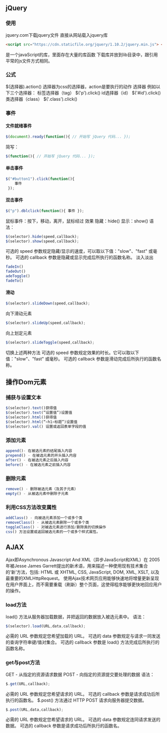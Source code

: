 ## jQuery
### 使用
jquery.com下载jquery文件
直接从网站载入jquery库

```html
<script src="https://cdn.staticfile.org/jquery/1.10.2/jquery.min.js"> </script>
```
是一个javaScript的库，里面存在大量的库函数
下载库并放到lib目录中，跟引用平常的js文件方式相同。
### 公式
$(选择器).action()
选择器为css的选择器，action是要执行的动作
选择器
例如以下三个选择器：
标签选择器（tag）
$('p').click()
id选择器（id）
$('#id').click()
类选择器（class）
$('.class').click()
### 事件
#### 文件就绪事件

```javascript
$(document).ready(function(){ // 开始写 jQuery 代码... });
```

简写：

```javascript
$(function(){ // 开始写 jQuery 代码... });
```

#### 单击事件

```javascript
$("#button1").click(function(){
    事件
 });
```

#### 双击事件

```javascript
$("p").dblclick(function(){ 事件 });
```



鼠标事件：按下，移动，离开，鼠标经过
效果
隐藏：hide()
显示：show()
语法：

```javascript
$(selector).hide(speed,callback);
$(selector).show(speed,callback);
```

可选的 speed 参数规定隐藏/显示的速度，可以取以下值："slow"、"fast" 或毫秒。
可选的 callback 参数是隐藏或显示完成后所执行的函数名称。
淡入淡出

```javascript
fadeIn()
fadeOut()
adeToggle()
fadeTo()
```

#### 滑动

```javascript
$(selector).slideDown(speed,callback);
```

向下滑动元素

```javascript
$(selector).slideUp(speed,callback);
```

向上划定元素

```javascript
$(selector).slideToggle(speed,callback);
```

切换上述两种方法
可选的 speed 参数规定效果的时长。它可以取以下值："slow"、"fast" 或毫秒。
可选的 callback 参数是滑动完成后所执行的函数名称。
## 操作Dom元素
### 捕获与设置文本

```javascript
$(selector).text()获得值
$(selector).text(”设置值”)设置值
$(selector).html()获得值
$(selector).html(“<h1>标题”)设置值
$(selector).val() 设置或返回表单字段的值
```

### 添加元素

```javascript
append()- 在被选元素的结尾插入内容
prepend() - 在被选元素的开头插入内容
after() - 在被选元素之后插入内容
before() - 在被选元素之前插入内容
```

### 删除元素

```javascript
remove() - 删除被选元素（及其子元素）
empty() - 从被选元素中删除子元素
```

### 利用CSS方法改变属性

```javascript
addClass() - 向被选元素添加一个或多个类
removeClass() - 从被选元素删除一个或多个类
toggleClass() - 对被选元素进行添加/删除类的切换操作
css() 方法设置或返回被选元素的一个或多个样式属性。
```

## AJAX
Ajax即Asynchronous Javascript And XML（异步JavaScript和XML）在 2005年被Jesse James Garrett提出的新术语，用来描述一种使用现有技术集合的‘新’方法，包括: HTML 或 XHTML, CSS, JavaScript, DOM, XML, XSLT, 以及最重要的XMLHttpRequest。  使用Ajax技术网页应用能够快速地将增量更新呈现在用户界面上，而不需要重载（刷新）整个页面，这使得程序能够更快地回应用户的操作。
### load方法
load() 方法从服务器加载数据，并把返回的数据放入被选元素中。
语法：

```javascript
$(selector).load(URL,data,callback);
```

必需的 URL 参数规定您希望加载的 URL。
可选的 data 参数规定与请求一同发送的查询字符串键/值对集合。
可选的 callback 参数是 load() 方法完成后所执行的函数名称。
### get与post方法
GET - 从指定的资源请求数据
POST - 向指定的资源提交要处理的数据
语法：

```javascript
$.get(URL,callback);
```

必需的 URL 参数规定您希望请求的 URL。
可选的 callback 参数是请求成功后所执行的函数名。
$.post() 方法通过 HTTP POST 请求向服务器提交数据。

```javascript
$.post(URL,data,callback);
```

必需的 URL 参数规定您希望请求的 URL。
可选的 data 参数规定连同请求发送的数据。
可选的 callback 参数是请求成功后所执行的函数名。